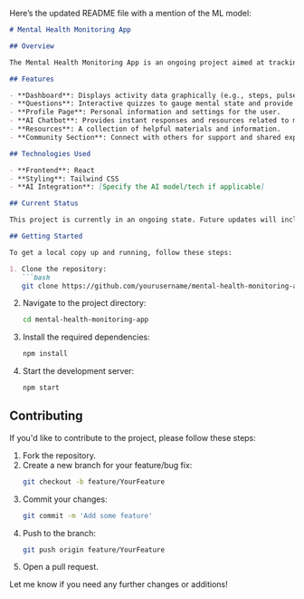 Here’s the updated README file with a mention of the ML model:

```markdown
# Mental Health Monitoring App

## Overview

The Mental Health Monitoring App is an ongoing project aimed at tracking and analyzing a person's mental state through daily activities captured via a smartwatch and interactive quizzes. The application will provide AI-powered insights into mental health, going beyond the native capabilities of standard smartwatches.

## Features

- **Dashboard**: Displays activity data graphically (e.g., steps, pulse rate, heartbeat).
- **Questions**: Interactive quizzes to gauge mental state and provide insights.
- **Profile Page**: Personal information and settings for the user.
- **AI Chatbot**: Provides instant responses and resources related to mental health.
- **Resources**: A collection of helpful materials and information.
- **Community Section**: Connect with others for support and shared experiences.

## Technologies Used

- **Frontend**: React
- **Styling**: Tailwind CSS
- **AI Integration**: [Specify the AI model/tech if applicable]

## Current Status

This project is currently in an ongoing state. Future updates will include enhancements to the AI capabilities, additional resources, and community features. An ML model for deeper analysis will also be added soon. Your feedback and contributions are welcome!

## Getting Started

To get a local copy up and running, follow these steps:

1. Clone the repository:
   ```bash
   git clone https://github.com/yourusername/mental-health-monitoring-app.git
   ```
2. Navigate to the project directory:
   ```bash
   cd mental-health-monitoring-app
   ```
3. Install the required dependencies:
   ```bash
   npm install
   ```
4. Start the development server:
   ```bash
   npm start
   ```

## Contributing

If you'd like to contribute to the project, please follow these steps:

1. Fork the repository.
2. Create a new branch for your feature/bug fix:
   ```bash
   git checkout -b feature/YourFeature
   ```
3. Commit your changes:
   ```bash
   git commit -m 'Add some feature'
   ```
4. Push to the branch:
   ```bash
   git push origin feature/YourFeature
   ```
5. Open a pull request.


Let me know if you need any further changes or additions!
